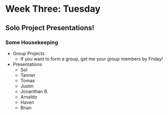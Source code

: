 # Week Three: Tuesday
## Solo Project Presentations!
### Some Housekeeping
- Group Projects
    - If you want to form a group, get me your group members by Friday!
- Presentations
    - Sol
    - Tanner
    - Tomas
    - Justin
    - Jonanthan B.
    - Arnaldo
    - Haven
    - Brian
